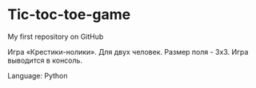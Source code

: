 # Tic-toc-toe-game
My first repository on GitHub

Игра «Крестики-нолики».
Для двух человек.
Размер поля - 3x3.
Игра выводится в консоль.

Language: Python
